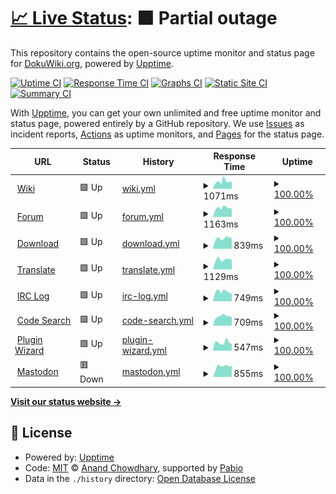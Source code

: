 # [📈 Live Status](https://dokuwiki.github.io/status): <!--live status--> **🟧 Partial outage**

This repository contains the open-source uptime monitor and status page for [DokuWiki.org](https://www.dokuwiki.org), powered by [Upptime](https://github.com/upptime/upptime).

[![Uptime CI](https://github.com/dokuwiki/status/workflows/Uptime%20CI/badge.svg)](https://github.com/dokuwiki/status/actions?query=workflow%3A%22Uptime+CI%22)
[![Response Time CI](https://github.com/dokuwiki/status/workflows/Response%20Time%20CI/badge.svg)](https://github.com/dokuwiki/status/actions?query=workflow%3A%22Response+Time+CI%22)
[![Graphs CI](https://github.com/dokuwiki/status/workflows/Graphs%20CI/badge.svg)](https://github.com/dokuwiki/status/actions?query=workflow%3A%22Graphs+CI%22)
[![Static Site CI](https://github.com/dokuwiki/status/workflows/Static%20Site%20CI/badge.svg)](https://github.com/dokuwiki/status/actions?query=workflow%3A%22Static+Site+CI%22)
[![Summary CI](https://github.com/dokuwiki/status/workflows/Summary%20CI/badge.svg)](https://github.com/dokuwiki/status/actions?query=workflow%3A%22Summary+CI%22)

With [Upptime](https://upptime.js.org), you can get your own unlimited and free uptime monitor and status page, powered entirely by a GitHub repository. We use [Issues](https://github.com/dokuwiki/status/issues) as incident reports, [Actions](https://github.com/dokuwiki/status/actions) as uptime monitors, and [Pages](https://dokuwiki.github.io/status) for the status page.

<!--start: status pages-->
<!-- This summary is generated by Upptime (https://github.com/upptime/upptime) -->
<!-- Do not edit this manually, your changes will be overwritten -->
<!-- prettier-ignore -->
| URL | Status | History | Response Time | Uptime |
| --- | ------ | ------- | ------------- | ------ |
| <img alt="" src="https://icons.duckduckgo.com/ip3/www.dokuwiki.org.ico" height="13"> [Wiki](https://www.dokuwiki.org) | 🟩 Up | [wiki.yml](https://github.com/dokuwiki/status/commits/HEAD/history/wiki.yml) | <details><summary><img alt="Response time graph" src="./graphs/wiki/response-time-week.png" height="20"> 1071ms</summary><br><a href="https://status.dokuwiki.org/history/wiki"><img alt="Response time 1889" src="https://img.shields.io/endpoint?url=https%3A%2F%2Fraw.githubusercontent.com%2Fdokuwiki%2Fstatus%2FHEAD%2Fapi%2Fwiki%2Fresponse-time.json"></a><br><a href="https://status.dokuwiki.org/history/wiki"><img alt="24-hour response time 981" src="https://img.shields.io/endpoint?url=https%3A%2F%2Fraw.githubusercontent.com%2Fdokuwiki%2Fstatus%2FHEAD%2Fapi%2Fwiki%2Fresponse-time-day.json"></a><br><a href="https://status.dokuwiki.org/history/wiki"><img alt="7-day response time 1071" src="https://img.shields.io/endpoint?url=https%3A%2F%2Fraw.githubusercontent.com%2Fdokuwiki%2Fstatus%2FHEAD%2Fapi%2Fwiki%2Fresponse-time-week.json"></a><br><a href="https://status.dokuwiki.org/history/wiki"><img alt="30-day response time 1889" src="https://img.shields.io/endpoint?url=https%3A%2F%2Fraw.githubusercontent.com%2Fdokuwiki%2Fstatus%2FHEAD%2Fapi%2Fwiki%2Fresponse-time-month.json"></a><br><a href="https://status.dokuwiki.org/history/wiki"><img alt="1-year response time 1889" src="https://img.shields.io/endpoint?url=https%3A%2F%2Fraw.githubusercontent.com%2Fdokuwiki%2Fstatus%2FHEAD%2Fapi%2Fwiki%2Fresponse-time-year.json"></a></details> | <details><summary><a href="https://status.dokuwiki.org/history/wiki">100.00%</a></summary><a href="https://status.dokuwiki.org/history/wiki"><img alt="All-time uptime 99.60%" src="https://img.shields.io/endpoint?url=https%3A%2F%2Fraw.githubusercontent.com%2Fdokuwiki%2Fstatus%2FHEAD%2Fapi%2Fwiki%2Fuptime.json"></a><br><a href="https://status.dokuwiki.org/history/wiki"><img alt="24-hour uptime 100.00%" src="https://img.shields.io/endpoint?url=https%3A%2F%2Fraw.githubusercontent.com%2Fdokuwiki%2Fstatus%2FHEAD%2Fapi%2Fwiki%2Fuptime-day.json"></a><br><a href="https://status.dokuwiki.org/history/wiki"><img alt="7-day uptime 100.00%" src="https://img.shields.io/endpoint?url=https%3A%2F%2Fraw.githubusercontent.com%2Fdokuwiki%2Fstatus%2FHEAD%2Fapi%2Fwiki%2Fuptime-week.json"></a><br><a href="https://status.dokuwiki.org/history/wiki"><img alt="30-day uptime 99.60%" src="https://img.shields.io/endpoint?url=https%3A%2F%2Fraw.githubusercontent.com%2Fdokuwiki%2Fstatus%2FHEAD%2Fapi%2Fwiki%2Fuptime-month.json"></a><br><a href="https://status.dokuwiki.org/history/wiki"><img alt="1-year uptime 99.60%" src="https://img.shields.io/endpoint?url=https%3A%2F%2Fraw.githubusercontent.com%2Fdokuwiki%2Fstatus%2FHEAD%2Fapi%2Fwiki%2Fuptime-year.json"></a></details>
| <img alt="" src="https://icons.duckduckgo.com/ip3/forum.dokuwiki.org.ico" height="13"> [Forum](https://forum.dokuwiki.org) | 🟩 Up | [forum.yml](https://github.com/dokuwiki/status/commits/HEAD/history/forum.yml) | <details><summary><img alt="Response time graph" src="./graphs/forum/response-time-week.png" height="20"> 1163ms</summary><br><a href="https://status.dokuwiki.org/history/forum"><img alt="Response time 1872" src="https://img.shields.io/endpoint?url=https%3A%2F%2Fraw.githubusercontent.com%2Fdokuwiki%2Fstatus%2FHEAD%2Fapi%2Fforum%2Fresponse-time.json"></a><br><a href="https://status.dokuwiki.org/history/forum"><img alt="24-hour response time 1057" src="https://img.shields.io/endpoint?url=https%3A%2F%2Fraw.githubusercontent.com%2Fdokuwiki%2Fstatus%2FHEAD%2Fapi%2Fforum%2Fresponse-time-day.json"></a><br><a href="https://status.dokuwiki.org/history/forum"><img alt="7-day response time 1163" src="https://img.shields.io/endpoint?url=https%3A%2F%2Fraw.githubusercontent.com%2Fdokuwiki%2Fstatus%2FHEAD%2Fapi%2Fforum%2Fresponse-time-week.json"></a><br><a href="https://status.dokuwiki.org/history/forum"><img alt="30-day response time 1872" src="https://img.shields.io/endpoint?url=https%3A%2F%2Fraw.githubusercontent.com%2Fdokuwiki%2Fstatus%2FHEAD%2Fapi%2Fforum%2Fresponse-time-month.json"></a><br><a href="https://status.dokuwiki.org/history/forum"><img alt="1-year response time 1872" src="https://img.shields.io/endpoint?url=https%3A%2F%2Fraw.githubusercontent.com%2Fdokuwiki%2Fstatus%2FHEAD%2Fapi%2Fforum%2Fresponse-time-year.json"></a></details> | <details><summary><a href="https://status.dokuwiki.org/history/forum">100.00%</a></summary><a href="https://status.dokuwiki.org/history/forum"><img alt="All-time uptime 99.70%" src="https://img.shields.io/endpoint?url=https%3A%2F%2Fraw.githubusercontent.com%2Fdokuwiki%2Fstatus%2FHEAD%2Fapi%2Fforum%2Fuptime.json"></a><br><a href="https://status.dokuwiki.org/history/forum"><img alt="24-hour uptime 100.00%" src="https://img.shields.io/endpoint?url=https%3A%2F%2Fraw.githubusercontent.com%2Fdokuwiki%2Fstatus%2FHEAD%2Fapi%2Fforum%2Fuptime-day.json"></a><br><a href="https://status.dokuwiki.org/history/forum"><img alt="7-day uptime 100.00%" src="https://img.shields.io/endpoint?url=https%3A%2F%2Fraw.githubusercontent.com%2Fdokuwiki%2Fstatus%2FHEAD%2Fapi%2Fforum%2Fuptime-week.json"></a><br><a href="https://status.dokuwiki.org/history/forum"><img alt="30-day uptime 99.70%" src="https://img.shields.io/endpoint?url=https%3A%2F%2Fraw.githubusercontent.com%2Fdokuwiki%2Fstatus%2FHEAD%2Fapi%2Fforum%2Fuptime-month.json"></a><br><a href="https://status.dokuwiki.org/history/forum"><img alt="1-year uptime 99.70%" src="https://img.shields.io/endpoint?url=https%3A%2F%2Fraw.githubusercontent.com%2Fdokuwiki%2Fstatus%2FHEAD%2Fapi%2Fforum%2Fuptime-year.json"></a></details>
| <img alt="" src="https://icons.duckduckgo.com/ip3/download.dokuwiki.org.ico" height="13"> [Download](https://download.dokuwiki.org) | 🟩 Up | [download.yml](https://github.com/dokuwiki/status/commits/HEAD/history/download.yml) | <details><summary><img alt="Response time graph" src="./graphs/download/response-time-week.png" height="20"> 839ms</summary><br><a href="https://status.dokuwiki.org/history/download"><img alt="Response time 1410" src="https://img.shields.io/endpoint?url=https%3A%2F%2Fraw.githubusercontent.com%2Fdokuwiki%2Fstatus%2FHEAD%2Fapi%2Fdownload%2Fresponse-time.json"></a><br><a href="https://status.dokuwiki.org/history/download"><img alt="24-hour response time 779" src="https://img.shields.io/endpoint?url=https%3A%2F%2Fraw.githubusercontent.com%2Fdokuwiki%2Fstatus%2FHEAD%2Fapi%2Fdownload%2Fresponse-time-day.json"></a><br><a href="https://status.dokuwiki.org/history/download"><img alt="7-day response time 839" src="https://img.shields.io/endpoint?url=https%3A%2F%2Fraw.githubusercontent.com%2Fdokuwiki%2Fstatus%2FHEAD%2Fapi%2Fdownload%2Fresponse-time-week.json"></a><br><a href="https://status.dokuwiki.org/history/download"><img alt="30-day response time 1410" src="https://img.shields.io/endpoint?url=https%3A%2F%2Fraw.githubusercontent.com%2Fdokuwiki%2Fstatus%2FHEAD%2Fapi%2Fdownload%2Fresponse-time-month.json"></a><br><a href="https://status.dokuwiki.org/history/download"><img alt="1-year response time 1410" src="https://img.shields.io/endpoint?url=https%3A%2F%2Fraw.githubusercontent.com%2Fdokuwiki%2Fstatus%2FHEAD%2Fapi%2Fdownload%2Fresponse-time-year.json"></a></details> | <details><summary><a href="https://status.dokuwiki.org/history/download">100.00%</a></summary><a href="https://status.dokuwiki.org/history/download"><img alt="All-time uptime 99.82%" src="https://img.shields.io/endpoint?url=https%3A%2F%2Fraw.githubusercontent.com%2Fdokuwiki%2Fstatus%2FHEAD%2Fapi%2Fdownload%2Fuptime.json"></a><br><a href="https://status.dokuwiki.org/history/download"><img alt="24-hour uptime 100.00%" src="https://img.shields.io/endpoint?url=https%3A%2F%2Fraw.githubusercontent.com%2Fdokuwiki%2Fstatus%2FHEAD%2Fapi%2Fdownload%2Fuptime-day.json"></a><br><a href="https://status.dokuwiki.org/history/download"><img alt="7-day uptime 100.00%" src="https://img.shields.io/endpoint?url=https%3A%2F%2Fraw.githubusercontent.com%2Fdokuwiki%2Fstatus%2FHEAD%2Fapi%2Fdownload%2Fuptime-week.json"></a><br><a href="https://status.dokuwiki.org/history/download"><img alt="30-day uptime 99.82%" src="https://img.shields.io/endpoint?url=https%3A%2F%2Fraw.githubusercontent.com%2Fdokuwiki%2Fstatus%2FHEAD%2Fapi%2Fdownload%2Fuptime-month.json"></a><br><a href="https://status.dokuwiki.org/history/download"><img alt="1-year uptime 99.82%" src="https://img.shields.io/endpoint?url=https%3A%2F%2Fraw.githubusercontent.com%2Fdokuwiki%2Fstatus%2FHEAD%2Fapi%2Fdownload%2Fuptime-year.json"></a></details>
| <img alt="" src="https://icons.duckduckgo.com/ip3/translate.dokuwiki.org.ico" height="13"> [Translate](https://translate.dokuwiki.org) | 🟩 Up | [translate.yml](https://github.com/dokuwiki/status/commits/HEAD/history/translate.yml) | <details><summary><img alt="Response time graph" src="./graphs/translate/response-time-week.png" height="20"> 1129ms</summary><br><a href="https://status.dokuwiki.org/history/translate"><img alt="Response time 1315" src="https://img.shields.io/endpoint?url=https%3A%2F%2Fraw.githubusercontent.com%2Fdokuwiki%2Fstatus%2FHEAD%2Fapi%2Ftranslate%2Fresponse-time.json"></a><br><a href="https://status.dokuwiki.org/history/translate"><img alt="24-hour response time 1223" src="https://img.shields.io/endpoint?url=https%3A%2F%2Fraw.githubusercontent.com%2Fdokuwiki%2Fstatus%2FHEAD%2Fapi%2Ftranslate%2Fresponse-time-day.json"></a><br><a href="https://status.dokuwiki.org/history/translate"><img alt="7-day response time 1129" src="https://img.shields.io/endpoint?url=https%3A%2F%2Fraw.githubusercontent.com%2Fdokuwiki%2Fstatus%2FHEAD%2Fapi%2Ftranslate%2Fresponse-time-week.json"></a><br><a href="https://status.dokuwiki.org/history/translate"><img alt="30-day response time 1315" src="https://img.shields.io/endpoint?url=https%3A%2F%2Fraw.githubusercontent.com%2Fdokuwiki%2Fstatus%2FHEAD%2Fapi%2Ftranslate%2Fresponse-time-month.json"></a><br><a href="https://status.dokuwiki.org/history/translate"><img alt="1-year response time 1315" src="https://img.shields.io/endpoint?url=https%3A%2F%2Fraw.githubusercontent.com%2Fdokuwiki%2Fstatus%2FHEAD%2Fapi%2Ftranslate%2Fresponse-time-year.json"></a></details> | <details><summary><a href="https://status.dokuwiki.org/history/translate">100.00%</a></summary><a href="https://status.dokuwiki.org/history/translate"><img alt="All-time uptime 99.37%" src="https://img.shields.io/endpoint?url=https%3A%2F%2Fraw.githubusercontent.com%2Fdokuwiki%2Fstatus%2FHEAD%2Fapi%2Ftranslate%2Fuptime.json"></a><br><a href="https://status.dokuwiki.org/history/translate"><img alt="24-hour uptime 100.00%" src="https://img.shields.io/endpoint?url=https%3A%2F%2Fraw.githubusercontent.com%2Fdokuwiki%2Fstatus%2FHEAD%2Fapi%2Ftranslate%2Fuptime-day.json"></a><br><a href="https://status.dokuwiki.org/history/translate"><img alt="7-day uptime 100.00%" src="https://img.shields.io/endpoint?url=https%3A%2F%2Fraw.githubusercontent.com%2Fdokuwiki%2Fstatus%2FHEAD%2Fapi%2Ftranslate%2Fuptime-week.json"></a><br><a href="https://status.dokuwiki.org/history/translate"><img alt="30-day uptime 99.37%" src="https://img.shields.io/endpoint?url=https%3A%2F%2Fraw.githubusercontent.com%2Fdokuwiki%2Fstatus%2FHEAD%2Fapi%2Ftranslate%2Fuptime-month.json"></a><br><a href="https://status.dokuwiki.org/history/translate"><img alt="1-year uptime 99.37%" src="https://img.shields.io/endpoint?url=https%3A%2F%2Fraw.githubusercontent.com%2Fdokuwiki%2Fstatus%2FHEAD%2Fapi%2Ftranslate%2Fuptime-year.json"></a></details>
| <img alt="" src="https://icons.duckduckgo.com/ip3/irc.dokuwiki.org.ico" height="13"> [IRC Log](https://irc.dokuwiki.org/) | 🟩 Up | [irc-log.yml](https://github.com/dokuwiki/status/commits/HEAD/history/irc-log.yml) | <details><summary><img alt="Response time graph" src="./graphs/irc-log/response-time-week.png" height="20"> 749ms</summary><br><a href="https://status.dokuwiki.org/history/irc-log"><img alt="Response time 749" src="https://img.shields.io/endpoint?url=https%3A%2F%2Fraw.githubusercontent.com%2Fdokuwiki%2Fstatus%2FHEAD%2Fapi%2Firc-log%2Fresponse-time.json"></a><br><a href="https://status.dokuwiki.org/history/irc-log"><img alt="24-hour response time 682" src="https://img.shields.io/endpoint?url=https%3A%2F%2Fraw.githubusercontent.com%2Fdokuwiki%2Fstatus%2FHEAD%2Fapi%2Firc-log%2Fresponse-time-day.json"></a><br><a href="https://status.dokuwiki.org/history/irc-log"><img alt="7-day response time 749" src="https://img.shields.io/endpoint?url=https%3A%2F%2Fraw.githubusercontent.com%2Fdokuwiki%2Fstatus%2FHEAD%2Fapi%2Firc-log%2Fresponse-time-week.json"></a><br><a href="https://status.dokuwiki.org/history/irc-log"><img alt="30-day response time 749" src="https://img.shields.io/endpoint?url=https%3A%2F%2Fraw.githubusercontent.com%2Fdokuwiki%2Fstatus%2FHEAD%2Fapi%2Firc-log%2Fresponse-time-month.json"></a><br><a href="https://status.dokuwiki.org/history/irc-log"><img alt="1-year response time 749" src="https://img.shields.io/endpoint?url=https%3A%2F%2Fraw.githubusercontent.com%2Fdokuwiki%2Fstatus%2FHEAD%2Fapi%2Firc-log%2Fresponse-time-year.json"></a></details> | <details><summary><a href="https://status.dokuwiki.org/history/irc-log">100.00%</a></summary><a href="https://status.dokuwiki.org/history/irc-log"><img alt="All-time uptime 100.00%" src="https://img.shields.io/endpoint?url=https%3A%2F%2Fraw.githubusercontent.com%2Fdokuwiki%2Fstatus%2FHEAD%2Fapi%2Firc-log%2Fuptime.json"></a><br><a href="https://status.dokuwiki.org/history/irc-log"><img alt="24-hour uptime 100.00%" src="https://img.shields.io/endpoint?url=https%3A%2F%2Fraw.githubusercontent.com%2Fdokuwiki%2Fstatus%2FHEAD%2Fapi%2Firc-log%2Fuptime-day.json"></a><br><a href="https://status.dokuwiki.org/history/irc-log"><img alt="7-day uptime 100.00%" src="https://img.shields.io/endpoint?url=https%3A%2F%2Fraw.githubusercontent.com%2Fdokuwiki%2Fstatus%2FHEAD%2Fapi%2Firc-log%2Fuptime-week.json"></a><br><a href="https://status.dokuwiki.org/history/irc-log"><img alt="30-day uptime 100.00%" src="https://img.shields.io/endpoint?url=https%3A%2F%2Fraw.githubusercontent.com%2Fdokuwiki%2Fstatus%2FHEAD%2Fapi%2Firc-log%2Fuptime-month.json"></a><br><a href="https://status.dokuwiki.org/history/irc-log"><img alt="1-year uptime 100.00%" src="https://img.shields.io/endpoint?url=https%3A%2F%2Fraw.githubusercontent.com%2Fdokuwiki%2Fstatus%2FHEAD%2Fapi%2Firc-log%2Fuptime-year.json"></a></details>
| <img alt="" src="https://icons.duckduckgo.com/ip3/codesearch.dokuwiki.org.ico" height="13"> [Code Search](https://codesearch.dokuwiki.org/) | 🟩 Up | [code-search.yml](https://github.com/dokuwiki/status/commits/HEAD/history/code-search.yml) | <details><summary><img alt="Response time graph" src="./graphs/code-search/response-time-week.png" height="20"> 709ms</summary><br><a href="https://status.dokuwiki.org/history/code-search"><img alt="Response time 1312" src="https://img.shields.io/endpoint?url=https%3A%2F%2Fraw.githubusercontent.com%2Fdokuwiki%2Fstatus%2FHEAD%2Fapi%2Fcode-search%2Fresponse-time.json"></a><br><a href="https://status.dokuwiki.org/history/code-search"><img alt="24-hour response time 840" src="https://img.shields.io/endpoint?url=https%3A%2F%2Fraw.githubusercontent.com%2Fdokuwiki%2Fstatus%2FHEAD%2Fapi%2Fcode-search%2Fresponse-time-day.json"></a><br><a href="https://status.dokuwiki.org/history/code-search"><img alt="7-day response time 709" src="https://img.shields.io/endpoint?url=https%3A%2F%2Fraw.githubusercontent.com%2Fdokuwiki%2Fstatus%2FHEAD%2Fapi%2Fcode-search%2Fresponse-time-week.json"></a><br><a href="https://status.dokuwiki.org/history/code-search"><img alt="30-day response time 1312" src="https://img.shields.io/endpoint?url=https%3A%2F%2Fraw.githubusercontent.com%2Fdokuwiki%2Fstatus%2FHEAD%2Fapi%2Fcode-search%2Fresponse-time-month.json"></a><br><a href="https://status.dokuwiki.org/history/code-search"><img alt="1-year response time 1312" src="https://img.shields.io/endpoint?url=https%3A%2F%2Fraw.githubusercontent.com%2Fdokuwiki%2Fstatus%2FHEAD%2Fapi%2Fcode-search%2Fresponse-time-year.json"></a></details> | <details><summary><a href="https://status.dokuwiki.org/history/code-search">100.00%</a></summary><a href="https://status.dokuwiki.org/history/code-search"><img alt="All-time uptime 99.71%" src="https://img.shields.io/endpoint?url=https%3A%2F%2Fraw.githubusercontent.com%2Fdokuwiki%2Fstatus%2FHEAD%2Fapi%2Fcode-search%2Fuptime.json"></a><br><a href="https://status.dokuwiki.org/history/code-search"><img alt="24-hour uptime 100.00%" src="https://img.shields.io/endpoint?url=https%3A%2F%2Fraw.githubusercontent.com%2Fdokuwiki%2Fstatus%2FHEAD%2Fapi%2Fcode-search%2Fuptime-day.json"></a><br><a href="https://status.dokuwiki.org/history/code-search"><img alt="7-day uptime 100.00%" src="https://img.shields.io/endpoint?url=https%3A%2F%2Fraw.githubusercontent.com%2Fdokuwiki%2Fstatus%2FHEAD%2Fapi%2Fcode-search%2Fuptime-week.json"></a><br><a href="https://status.dokuwiki.org/history/code-search"><img alt="30-day uptime 99.71%" src="https://img.shields.io/endpoint?url=https%3A%2F%2Fraw.githubusercontent.com%2Fdokuwiki%2Fstatus%2FHEAD%2Fapi%2Fcode-search%2Fuptime-month.json"></a><br><a href="https://status.dokuwiki.org/history/code-search"><img alt="1-year uptime 99.71%" src="https://img.shields.io/endpoint?url=https%3A%2F%2Fraw.githubusercontent.com%2Fdokuwiki%2Fstatus%2FHEAD%2Fapi%2Fcode-search%2Fuptime-year.json"></a></details>
| <img alt="" src="https://icons.duckduckgo.com/ip3/pluginwiz.dokuwiki.org.ico" height="13"> [Plugin Wizard](https://pluginwiz.dokuwiki.org/) | 🟩 Up | [plugin-wizard.yml](https://github.com/dokuwiki/status/commits/HEAD/history/plugin-wizard.yml) | <details><summary><img alt="Response time graph" src="./graphs/plugin-wizard/response-time-week.png" height="20"> 547ms</summary><br><a href="https://status.dokuwiki.org/history/plugin-wizard"><img alt="Response time 583" src="https://img.shields.io/endpoint?url=https%3A%2F%2Fraw.githubusercontent.com%2Fdokuwiki%2Fstatus%2FHEAD%2Fapi%2Fplugin-wizard%2Fresponse-time.json"></a><br><a href="https://status.dokuwiki.org/history/plugin-wizard"><img alt="24-hour response time 784" src="https://img.shields.io/endpoint?url=https%3A%2F%2Fraw.githubusercontent.com%2Fdokuwiki%2Fstatus%2FHEAD%2Fapi%2Fplugin-wizard%2Fresponse-time-day.json"></a><br><a href="https://status.dokuwiki.org/history/plugin-wizard"><img alt="7-day response time 547" src="https://img.shields.io/endpoint?url=https%3A%2F%2Fraw.githubusercontent.com%2Fdokuwiki%2Fstatus%2FHEAD%2Fapi%2Fplugin-wizard%2Fresponse-time-week.json"></a><br><a href="https://status.dokuwiki.org/history/plugin-wizard"><img alt="30-day response time 583" src="https://img.shields.io/endpoint?url=https%3A%2F%2Fraw.githubusercontent.com%2Fdokuwiki%2Fstatus%2FHEAD%2Fapi%2Fplugin-wizard%2Fresponse-time-month.json"></a><br><a href="https://status.dokuwiki.org/history/plugin-wizard"><img alt="1-year response time 583" src="https://img.shields.io/endpoint?url=https%3A%2F%2Fraw.githubusercontent.com%2Fdokuwiki%2Fstatus%2FHEAD%2Fapi%2Fplugin-wizard%2Fresponse-time-year.json"></a></details> | <details><summary><a href="https://status.dokuwiki.org/history/plugin-wizard">100.00%</a></summary><a href="https://status.dokuwiki.org/history/plugin-wizard"><img alt="All-time uptime 100.00%" src="https://img.shields.io/endpoint?url=https%3A%2F%2Fraw.githubusercontent.com%2Fdokuwiki%2Fstatus%2FHEAD%2Fapi%2Fplugin-wizard%2Fuptime.json"></a><br><a href="https://status.dokuwiki.org/history/plugin-wizard"><img alt="24-hour uptime 100.00%" src="https://img.shields.io/endpoint?url=https%3A%2F%2Fraw.githubusercontent.com%2Fdokuwiki%2Fstatus%2FHEAD%2Fapi%2Fplugin-wizard%2Fuptime-day.json"></a><br><a href="https://status.dokuwiki.org/history/plugin-wizard"><img alt="7-day uptime 100.00%" src="https://img.shields.io/endpoint?url=https%3A%2F%2Fraw.githubusercontent.com%2Fdokuwiki%2Fstatus%2FHEAD%2Fapi%2Fplugin-wizard%2Fuptime-week.json"></a><br><a href="https://status.dokuwiki.org/history/plugin-wizard"><img alt="30-day uptime 100.00%" src="https://img.shields.io/endpoint?url=https%3A%2F%2Fraw.githubusercontent.com%2Fdokuwiki%2Fstatus%2FHEAD%2Fapi%2Fplugin-wizard%2Fuptime-month.json"></a><br><a href="https://status.dokuwiki.org/history/plugin-wizard"><img alt="1-year uptime 100.00%" src="https://img.shields.io/endpoint?url=https%3A%2F%2Fraw.githubusercontent.com%2Fdokuwiki%2Fstatus%2FHEAD%2Fapi%2Fplugin-wizard%2Fuptime-year.json"></a></details>
| <img alt="" src="https://icons.duckduckgo.com/ip3/phpc.social.ico" height="13"> [Mastodon](https://phpc.social/@dokuwiki) | 🟥 Down | [mastodon.yml](https://github.com/dokuwiki/status/commits/HEAD/history/mastodon.yml) | <details><summary><img alt="Response time graph" src="./graphs/mastodon/response-time-week.png" height="20"> 855ms</summary><br><a href="https://status.dokuwiki.org/history/mastodon"><img alt="Response time 779" src="https://img.shields.io/endpoint?url=https%3A%2F%2Fraw.githubusercontent.com%2Fdokuwiki%2Fstatus%2FHEAD%2Fapi%2Fmastodon%2Fresponse-time.json"></a><br><a href="https://status.dokuwiki.org/history/mastodon"><img alt="24-hour response time 677" src="https://img.shields.io/endpoint?url=https%3A%2F%2Fraw.githubusercontent.com%2Fdokuwiki%2Fstatus%2FHEAD%2Fapi%2Fmastodon%2Fresponse-time-day.json"></a><br><a href="https://status.dokuwiki.org/history/mastodon"><img alt="7-day response time 855" src="https://img.shields.io/endpoint?url=https%3A%2F%2Fraw.githubusercontent.com%2Fdokuwiki%2Fstatus%2FHEAD%2Fapi%2Fmastodon%2Fresponse-time-week.json"></a><br><a href="https://status.dokuwiki.org/history/mastodon"><img alt="30-day response time 779" src="https://img.shields.io/endpoint?url=https%3A%2F%2Fraw.githubusercontent.com%2Fdokuwiki%2Fstatus%2FHEAD%2Fapi%2Fmastodon%2Fresponse-time-month.json"></a><br><a href="https://status.dokuwiki.org/history/mastodon"><img alt="1-year response time 779" src="https://img.shields.io/endpoint?url=https%3A%2F%2Fraw.githubusercontent.com%2Fdokuwiki%2Fstatus%2FHEAD%2Fapi%2Fmastodon%2Fresponse-time-year.json"></a></details> | <details><summary><a href="https://status.dokuwiki.org/history/mastodon">100.00%</a></summary><a href="https://status.dokuwiki.org/history/mastodon"><img alt="All-time uptime 100.00%" src="https://img.shields.io/endpoint?url=https%3A%2F%2Fraw.githubusercontent.com%2Fdokuwiki%2Fstatus%2FHEAD%2Fapi%2Fmastodon%2Fuptime.json"></a><br><a href="https://status.dokuwiki.org/history/mastodon"><img alt="24-hour uptime 99.99%" src="https://img.shields.io/endpoint?url=https%3A%2F%2Fraw.githubusercontent.com%2Fdokuwiki%2Fstatus%2FHEAD%2Fapi%2Fmastodon%2Fuptime-day.json"></a><br><a href="https://status.dokuwiki.org/history/mastodon"><img alt="7-day uptime 100.00%" src="https://img.shields.io/endpoint?url=https%3A%2F%2Fraw.githubusercontent.com%2Fdokuwiki%2Fstatus%2FHEAD%2Fapi%2Fmastodon%2Fuptime-week.json"></a><br><a href="https://status.dokuwiki.org/history/mastodon"><img alt="30-day uptime 100.00%" src="https://img.shields.io/endpoint?url=https%3A%2F%2Fraw.githubusercontent.com%2Fdokuwiki%2Fstatus%2FHEAD%2Fapi%2Fmastodon%2Fuptime-month.json"></a><br><a href="https://status.dokuwiki.org/history/mastodon"><img alt="1-year uptime 100.00%" src="https://img.shields.io/endpoint?url=https%3A%2F%2Fraw.githubusercontent.com%2Fdokuwiki%2Fstatus%2FHEAD%2Fapi%2Fmastodon%2Fuptime-year.json"></a></details>

<!--end: status pages-->

[**Visit our status website →**](https://dokuwiki.github.io/status)

## 📄 License

- Powered by: [Upptime](https://github.com/upptime/upptime)
- Code: [MIT](./LICENSE) © [Anand Chowdhary](https://anandchowdhary.com), supported by [Pabio](https://pabio.com)
- Data in the `./history` directory: [Open Database License](https://opendatacommons.org/licenses/odbl/1-0/)
